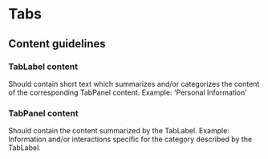 # Tabs

## Content guidelines

### TabLabel content
Should contain short text which summarizes and/or categorizes the content of the corresponding TabPanel content.
Example: 'Personal Information'

### TabPanel content
Should contain the content summarized by the TabLabel. Example: Information and/or interactions specific for the category described by the TabLabel.
